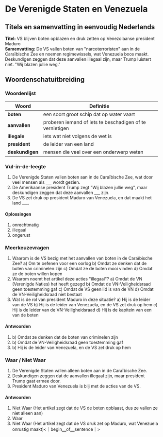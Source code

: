 # De Verenigde Staten en Venezuela

## Titels en samenvatting in eenvoudig Nederlands

**Titel:** VS blijven boten opblazen en druk zetten op Venezolaanse president Maduro  
**Samenvatting:** De VS vallen boten van "narcoterroristen" aan in de Caraïbische Zee en noemen regimewissels, wat Venezuela boos maakt. Deskundigen zeggen dat deze aanvallen illegaal zijn, maar Trump luistert niet. "Wij blazen jullie weg."

## Woordenschatuitbreiding

### Woordenlijst

| Woord | Definitie |
|-------|-----------|
| **boten** | een soort groot schip dat op water vaart |
| **aanvallen** | proberen iemand of iets te beschadigen of te vernietigen |
| **illegale** | iets wat niet volgens de wet is |
| **president** | de leider van een land |
| **deskundigen** | mensen die veel over een onderwerp weten |

### Vul-in-de-leegte
1. De Verenigde Staten vallen boten aan in de Caraïbische Zee, wat door veel mensen als ___ wordt gezien.
2. De Amerikaanse president Trump zegt "Wij blazen jullie weg", maar deskundigen zeggen dat deze aanvallen ___ zijn.
3. De VS zet druk op president Maduro van Venezuela, en dat maakt het land ___.

#### Oplossingen
1. onrechtmatig
2. illegaal
3. ongerust

### Meerkeuzevragen
1. Waarom is de VS bezig met het aanvallen van boten in de Caraïbische Zee?
   a) Om te oefenen voor een oorlog
   b) Omdat ze denken dat de boten van criminelen zijn
   c) Omdat ze de boten mooi vinden
   d) Omdat ze de boten willen kopen
2. Waarom noemt het artikel deze acties "illegaal"?
   a) Omdat de VN (Verenigde Naties) het heeft gezegd
   b) Omdat de VN-Veiligheidsraad geen toestemming gaf
   c) Omdat de VS geen lid is van de VN
   d) Omdat de VN-Veiligheidsraad niet bestaat
3. Wat is de rol van president Maduro in deze situatie?
   a) Hij is de leider van de VS
   b) Hij is de leider van Venezuela, en de VS zet druk op hem
   c) Hij is de leider van de VN-Veiligheidsraad
   d) Hij is de kapitein van een van de boten

#### Antwoorden
1. b) Omdat ze denken dat de boten van criminelen zijn
2. b) Omdat de VN-Veiligheidsraad geen toestemming gaf
3. b) Hij is de leider van Venezuela, en de VS zet druk op hem

### Waar / Niet Waar
1. De Verenigde Staten vallen alleen boten aan in de Caraïbische Zee.
2. Deskundigen zeggen dat de aanvallen illegaal zijn, maar president Trump gaat ermee door.
3. President Maduro van Venezuela is blij met de acties van de VS.

#### Antwoorden
1. Niet Waar (Het artikel zegt dat de VS de boten opblaast, dus ze vallen ze niet alleen aan)
2. Waar
3. Niet Waar (Het artikel zegt dat de VS druk zet op Maduro, wat Venezuela onrustig maakt)<｜begin▁of▁sentence｜>
